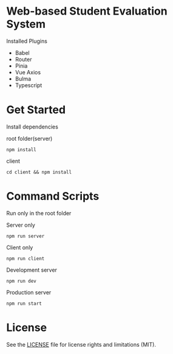 # Web-based Student Evaluation System

Installed Plugins
- Babel
- Router
- Pinia
- Vue Axios
- Bulma
- Typescript

# Get Started

Install dependencies

root folder(server)

``` npm install ```

client

``` cd client && npm install ```

# Command Scripts
Run only in the root folder


Server only

``` npm run server ```

Client only 

``` npm run client ```

Development server

``` npm run dev ```

Production server 

``` npm run start ```

# License
See the [LICENSE](LICENSE) file for license rights and limitations (MIT).

